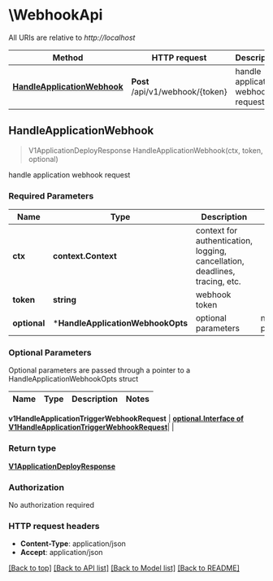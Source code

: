 # \WebhookApi

All URIs are relative to *http://localhost*

Method | HTTP request | Description
------------- | ------------- | -------------
[**HandleApplicationWebhook**](WebhookApi.md#HandleApplicationWebhook) | **Post** /api/v1/webhook/{token} | handle application webhook request



## HandleApplicationWebhook

> V1ApplicationDeployResponse HandleApplicationWebhook(ctx, token, optional)

handle application webhook request

### Required Parameters


Name | Type | Description  | Notes
------------- | ------------- | ------------- | -------------
**ctx** | **context.Context** | context for authentication, logging, cancellation, deadlines, tracing, etc.
**token** | **string**| webhook token | 
 **optional** | ***HandleApplicationWebhookOpts** | optional parameters | nil if no parameters

### Optional Parameters

Optional parameters are passed through a pointer to a HandleApplicationWebhookOpts struct


Name | Type | Description  | Notes
------------- | ------------- | ------------- | -------------

 **v1HandleApplicationTriggerWebhookRequest** | [**optional.Interface of V1HandleApplicationTriggerWebhookRequest**](V1HandleApplicationTriggerWebhookRequest.md)|  | 

### Return type

[**V1ApplicationDeployResponse**](V1ApplicationDeployResponse.md)

### Authorization

No authorization required

### HTTP request headers

- **Content-Type**: application/json
- **Accept**: application/json

[[Back to top]](#) [[Back to API list]](../README.md#documentation-for-api-endpoints)
[[Back to Model list]](../README.md#documentation-for-models)
[[Back to README]](../README.md)


